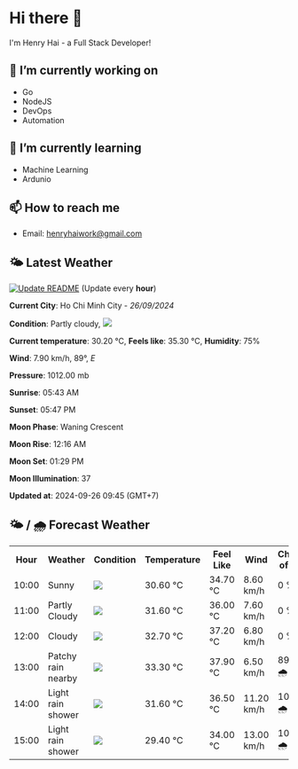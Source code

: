 # Hi there 👋

I'm Henry Hai - a Full Stack Developer!

## 🔭 I’m currently working on

- Go
- NodeJS
- DevOps
- Automation

## 🌱 I’m currently learning

- Machine Learning
- Ardunio

## 📫 How to reach me

- Email: <henryhaiwork@gmail.com>

## 🌤️ Latest Weather
[![Update README](https://github.com/henry0hai/henry0hai/actions/workflows/udpateReadme.yml/badge.svg)](https://github.com/henry0hai/henry0hai/actions/workflows/udpateReadme.yml)
(Update every **hour**)
<!-- CURRENT_WEATHER:START -->
**Current City**: Ho Chi Minh City - *26/09/2024*

**Condition**: Partly cloudy, <img src="https://cdn.weatherapi.com/weather/64x64/day/116.png"/>

**Current temperature**: 30.20 °C, **Feels like**: 35.30 °C, **Humidity**: 75%

**Wind**: 7.90 km/h, 89°, *E*

**Pressure**: 1012.00 mb

**Sunrise**: 05:43 AM

**Sunset**: 05:47 PM

**Moon Phase**: Waning Crescent

**Moon Rise**: 12:16 AM

**Moon Set**: 01:29 PM

**Moon Illumination**: 37

**Updated at**: 2024-09-26 09:45 (GMT+7)<!-- CURRENT_WEATHER:END -->

## 🌤️ / 🌧️ Forecast Weather
<!-- FORECAST_WEATHER:START -->
<table>
		<tr>
			<th>Hour</th>
			<th>Weather</th>
			<th>Condition</th>
			<th>Temperature</th>
			<th>Feel Like</th>
			<th>Wind</th>
			<th>Chance of Rain</th>
		</tr>
				<tr>
					<td>10:00</td>
					<td>Sunny</td>
					<td><img src='https://cdn.weatherapi.com/weather/64x64/day/113.png'/></td>
					<td>30.60 °C</td>
					<td>34.70 °C</td>
					<td>8.60 km/h</td>
					<td>0 %</td>
				</tr>
				<tr>
					<td>11:00</td>
					<td>Partly Cloudy </td>
					<td><img src='https://cdn.weatherapi.com/weather/64x64/day/116.png'/></td>
					<td>31.60 °C</td>
					<td>36.00 °C</td>
					<td>7.60 km/h</td>
					<td>0 %</td>
				</tr>
				<tr>
					<td>12:00</td>
					<td>Cloudy </td>
					<td><img src='https://cdn.weatherapi.com/weather/64x64/day/119.png'/></td>
					<td>32.70 °C</td>
					<td>37.20 °C</td>
					<td>6.80 km/h</td>
					<td>0 %</td>
				</tr>
				<tr>
					<td>13:00</td>
					<td>Patchy rain nearby</td>
					<td><img src='https://cdn.weatherapi.com/weather/64x64/day/176.png'/></td>
					<td>33.30 °C</td>
					<td>37.90 °C</td>
					<td>6.50 km/h</td>
					<td>89 % 🌧️</td>
				</tr>
				<tr>
					<td>14:00</td>
					<td>Light rain shower</td>
					<td><img src='https://cdn.weatherapi.com/weather/64x64/day/353.png'/></td>
					<td>31.60 °C</td>
					<td>36.50 °C</td>
					<td>11.20 km/h</td>
					<td>100 % 🌧️</td>
				</tr>
				<tr>
					<td>15:00</td>
					<td>Light rain shower</td>
					<td><img src='https://cdn.weatherapi.com/weather/64x64/day/353.png'/></td>
					<td>29.40 °C</td>
					<td>34.00 °C</td>
					<td>13.00 km/h</td>
					<td>100 % 🌧️</td>
				</tr>
</table>
<!-- FORECAST_WEATHER:END -->
